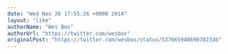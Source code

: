 ```yaml
---
date: "Wed Nov 26 17:55:26 +0000 2014"
layout: "like"
authorName: "Wes Bos"
authorUrl: "https://twitter.com/wesbos"
originalPost: "https://twitter.com/wesbos/status/537665948690702336"
---
```

